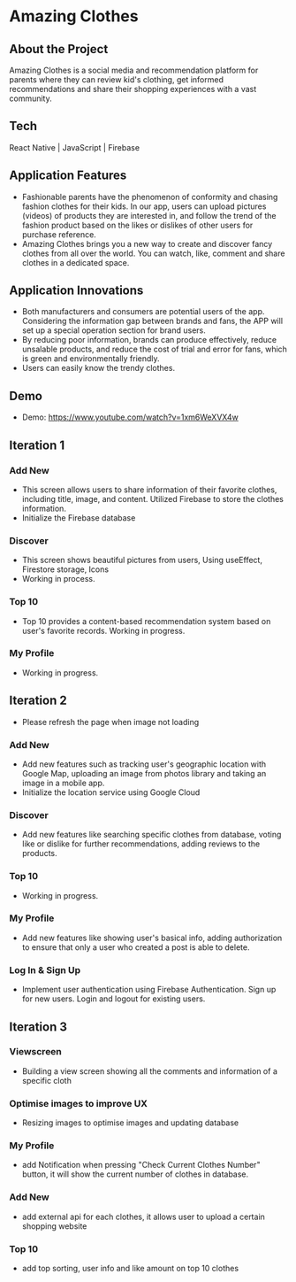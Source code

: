 # Amazing Clothes
## About the Project
Amazing Clothes is a social media and recommendation platform for parents where they can review kid's clothing, get informed recommendations and share their shopping experiences with a vast community.

## Tech
React Native | JavaScript | Firebase

## Application Features
- Fashionable parents have the phenomenon of conformity and chasing           fashion clothes for their kids. In our app, users can upload pictures (videos) of products they are interested in, and follow the trend of the fashion product based on the likes or dislikes of other users for purchase reference. 
- Amazing Clothes brings you a new way to create and discover fancy clothes from all over the world. You can watch, like, comment and share clothes in a dedicated space.

## Application Innovations
- Both manufacturers and consumers are potential users of the app. Considering the information gap between brands and fans, the APP will set up a special operation section for brand users.
- By reducing poor information, brands can produce effectively, reduce unsalable products, and reduce the cost of trial and error for fans, which is green and environmentally friendly.
- Users can easily know the trendy clothes.

## Demo
- Demo: https://www.youtube.com/watch?v=1xm6WeXVX4w

## Iteration 1
### Add New
- This screen allows users to share information of their favorite clothes, including title, image, and content. Utilized Firebase to store the clothes information.
- Initialize the Firebase database

### Discover
- This screen shows beautiful pictures from users, Using useEffect, Firestore storage, Icons 
- Working in process.
### Top 10
- Top 10 provides a content-based recommendation system based on user's favorite records. Working in progress.

### My Profile
- Working in progress.

## Iteration 2
- Please refresh the page when image not loading
### Add New
<!-- <img src="https://drive.google.com/uc?export=view&id=1-UAkF4ztUqyMXTYmf8O_PBe1ueanGVvk"  style="height:30%; width:30%" >
<img src="https://drive.google.com/uc?export=view&id=1g63dmGFYloduYtKpQaIngUpKf3GrQ9El"  style="height:30%; width:30%" > -->
- Add new features such as tracking user's geographic location with Google Map, uploading an image from photos library and taking an image in a mobile app.
- Initialize the location service using Google Cloud

### Discover
<!-- <img src="https://drive.google.com/uc?export=view&id=1m50hsFLqLEiOVwVMijdkNRs9lKjQ9_Oz"  style="height:30%; width:30%" > -->
- Add new features like searching specific clothes from database, voting like or dislike for further recommendations, adding reviews to the products.

### Top 10
<!-- <img src="![2387cb9f2454d26f62720650a13cf40](https://user-images.githubusercontent.com/78027883/205567358-12a88229-bc98-41c3-adc8-d17e5814c818.jpg)"  style="height:30%; width:30%" > -->
- Working in progress.

### My Profile
<!-- <img src="https://drive.google.com/uc?export=view&id=1KEYCkhNZJKy8Uhi0rWSz1Wqch1Pxn4k1"  style="height:30%; width:30%" > -->
- Add new features like showing user's basical info, adding authorization to ensure that only a user who created a post is able to delete.

### Log In & Sign Up
<!-- <img src="https://drive.google.com/uc?export=view&id=1Ue7BaRX9FkObimQ3qTu8lSlFGvIc0vkG"  style="height:30%; width:30%" >
<img src="https://drive.google.com/uc?export=view&id=1chrcKkG8ZAVzjCyp12GXUX2Dzr0uffVU"  style="height:30%; width:30%" > -->
- Implement user authentication using Firebase Authentication. Sign up for new users. Login and logout for existing users.

## Iteration 3

### Viewscreen
- Building a view screen showing all the comments and information of a specific cloth

### Optimise images to improve UX
- Resizing images to optimise images and updating database 

### My Profile
- add Notification when pressing "Check Current Clothes Number" button, it will show the current number of clothes in database.

### Add New
- add external api for each clothes, it allows user to upload a certain shopping website

### Top 10
- add top sorting, user info and like amount on top 10 clothes
